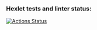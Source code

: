 ### Hexlet tests and linter status:
[![Actions Status](https://github.com/Ahtoxa83/frontend-project-46/actions/workflows/hexlet-check.yml/badge.svg)](https://github.com/Ahtoxa83/frontend-project-46/actions)